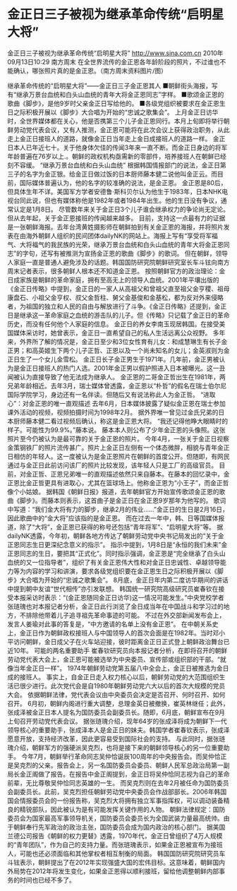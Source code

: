 # 金正日三子被视为继承革命传统“启明星大将”

金正日三子被视为继承革命传统“启明星大将”
http://www.sina.com.cn  2010年09月13日10:29  南方周末
在全世界流传的金正恩各年龄阶段的照片，不过谁也不能确认，哪张照片真的是金正恩。（南方周末资料图片/图）

继承革命传统的“启明星大将”——金正日三子金正恩其人
■朝鲜街头海报，写有“继承万景台血统和白头山血统的青年大将金正恩同志”字样。
■歌颂金正恩的歌曲《脚步》，是他9岁时父亲金正日写给他的。
■各级党组织被要求在金正恩生日之际积极开展以《脚步》大合唱为开始的“忠诚之歌集会”。
上月金正日访华时，全世界媒体都在关心，他是否携第三个儿子金正恩同行。本月上旬即将举行朝鲜劳动党代表会议，又有人推测，金正恩可能将在此次会议上获得政治职务，从此走上金正日接班人的道路，就像金正日当年走上金日成接班人的道路一样。
金正日本人已年近七十。关于他身体欠佳的传闻3年来一直不断。而金正日身边的将军年龄普遍在76岁以上.。朝鲜的政权机构亟需新的零部件，培养接班人在朝鲜已经刻不容缓。
“继承万景台血统和白头山血统”
根据韩国情报部门的说法，金正日第三子的名字为金正银。给金正日做过饭的日本厨师藤本健二说他叫金正云。而目前，国际媒体普遍认为，他的名字的较准确的说法，是金正恩。
金正恩是80后，但具体生年不详。美国军方学者安德鲁·斯科贝尔认为他生于1983年，日本NHK电视台同此说，但也有媒体称他是1982年或者1984年出生。他的生日没有争议，通常认定是1月8日。
尽管数年来关于金正日3个儿子谁会继承权力的争论尚无定论。但从去年起，关于金正恩接班的传闻越来越多。
目前，支持这一点最有力的证据是一张朝鲜海报。去年台湾黄姓摄影师在朝鲜拍到有关金正恩的海报，并将照片发表在由海外朝鲜人组织的民间团体dailyNK的网站上。海报上写有“享受将军福气、大将福气的我民族的光荣，继承万景台血统和白头山血统的青年大将金正恩同志”的字句，还写有被推测为宣扬金正恩的歌曲《脚步》的歌词。
但在朝鲜，领导人家庭一直是普通人避免涉及的话题。韩国国防研究院朝鲜研究室长车斗铉向南方周末记者表示，很多朝鲜人根本还不知道金正恩。
按照朝鲜官方的政治理论：金日成家族是朝鲜的革命家庭，拥有至高无上的领导人血统。2001年平壤出版的《金正日传略》中提到，金正日的一家人从高祖父和曾祖父直至祖父金亨稷、祖母康盘石、小祖父金亨权、叔父金哲柱、舅父金基俊和金基松，都为反对外来侵略者，为祖国的独立和人民的自由与解放进行了斗争。《金正日传略》还提到，金正日是继承这一革命家庭之血统的游击队的儿子。但《传略》只记载了金正日的革命历史，而没有任何他个人家庭的信息。
金正日的养女李南玉现居韩国。在接受美国媒体采访时，她曾表示，金正日一直希望自己的私人生活远离公众视野。
多年来，外界所了解的情况是，金正日至少和3位女性育有儿女：和成慧琳生有长子金正男；和高英姬生下两个儿子正哲、正恩以及一个尚未知名的女儿；金英淑则为金正日生了一个女儿金雪松。
金正日长子金正男生于1971年。几年前，金正男被认为是金正日接班人的热门人选。2001年金正男以假护照进入日本被曝光。这一丑闻被认为直接导致了他无法成为继承人。
金正恩的二哥金正哲出生在1981年，两兄弟年龄相近。去年3月，瑞士媒体曾透露，金正恩以“朴哲”的假名在瑞士伯尔尼国际学院学习，身边还有一名伴读。但随后又有说法称此人为金正哲。
“进取心”：对金正恩的唯一直观描述
去年6月，日本媒体披露了疑似金正恩在瑞士参加课外活动的视频，视频拍摄时间为1998年2月。
据外界唯一曾见过金氏兄弟的日本厨师藤本健二看过视频后确认，称这是金正恩大将。
“我还记得他睁大眼睛时的样子。可能性为99.9%。”藤本说。
藤本本人则公布了少年金正恩的头像照。这张照片至今仍被认为是最可靠的关于金正恩的照片。
今年4月，一张关于金正日视察金策钢铁厂的照片流传甚广。照片上金正日左侧有一个体态微胖，相貌与青年金正日相仿的年轻人。这一度被认为是金正恩照片在朝鲜的首度公开。但随即，有网民通过与金正日此前访问该厂的照片比较发现，该年轻人只是工厂的高级官员。
目前，对金正哲、正恩兄弟唯一的直观描述依然只来自藤本。在藤本的回忆录中，金正恩比金正哲更具有进取心，尤其在篮球场上。他称金正恩为“小王子”，而金正哲像个小姑娘。
据韩国《朝鲜日报》报道，去年朝鲜官方开始宣传歌颂金正恩的歌曲《脚步》。而藤本则表示，这首曲子是金正日在金正恩9岁那年为他写的。
歌词中写道：“我们金大将有力的脚步，继承2月的伟业……”金正日的生日是2月16日，因此歌曲中的“金大将”应该指的是金正恩。
而在过去一年中，韩、日等国媒体报道，除了“大将”，金正恩已获得的称号还包括“青年将军”、“启明星大将”等。
据dailyNK透露，今年初，朝鲜各地方传达了朝鲜劳动党中央书记局发出的“关于金正恩同志生日更深纪念意义的指示”。
指示中提到，1月8日是“永恒的我们未来”金正恩同志的生日，要把其“正式化”。同时指示强调，金正恩是“完全继承了白头山血统的又一位指导者”，组织了有关金正恩伟大性和对金正日忠诚性、卓越领导能力等为内容的学习和讲演，要求各级党组织要在金正恩生日之际积极开展以《脚步》大合唱为开始的“忠诚之歌集会”。
8月底，金正日年内第二度访华期间的讲话中提到朝中友谊“世代相传”亦引发联想。
韩国统一研究院高级研究员崔春钦在接受本报采访时表示：“(金正恩随同金正日访华)这一情况可能发生。”中央党校学者张琏瑰也对本报记者分析，金正日此行浏览了金日成当年在中国战斗和学习过的地方，不排除他带着儿子追寻祖先革命事迹的可能。
不过在外交部新闻发布会上，发言人姜瑜对此事的答复是，“中方邀请的名单上没有金正恩”。
在中朝关系史上，金正日作为朝鲜政权接班人与中国领导人的首次会面是在1982年。当时邓小平访问朝鲜，金日成父子在火车站迎接，彼时距离金正日正式登上朝鲜政治舞台已近10年。
可能的两名重要助手
崔春钦研究员向本报记者分析，在即将召开的朝鲜劳动党代表大会上，金正恩可能被选举为中央委员、宣传部或组织部的干部。“就像当年金正日一样”。
1974年朝鲜劳动党第五届八中全会上，金正日被推选为金日成的接班人。
事实上，自金正日走入权力核心以后，朝鲜劳动党的大范围组织生活已很少进行。此次党代会是自1980年朝鲜劳动党六大以后的首次大规模的党员大会。
依据朝鲜法律，党代表会议由中央委员会决定是否召开、何时召开、如何召开。
6月初，朝鲜内阁进行重大调整，总理金英日被撤换，崔英林继任；此外，张成泽被金正日本人提名为国防委员会副委员长。随即，6月底，朝鲜宣布在9月上旬召开劳动党代表会议。
据张琏瑰介绍，现年64岁的张成泽将成为朝鲜下一代领导核心的重要助手，张成泽本人是金正日的妹夫。韩国学者崔春钦表示，张成泽愿意开放，支持经济改革，因此更容易受到国际社会的支持。
与此同时，据张琏瑰介绍，朝鲜军方的强硬派吴克烈，也将是接下来的朝鲜领导核心的另一位重要助手。
今年7月，朝鲜举行革命同志吴仲恰诞辰100周年的中央报告会。而吴仲恰正是吴克烈的父亲。报告会上，另一名国防委员会委员、朝鲜人民军总政治局第一副局长金正阁做了报告。在报告中金正阁提到，金正日将吴仲恰同志视为自己的革命前辈，无比尊敬吴仲恰同志英雄的一生。
而吴克烈则在去年2月被任命为国防委员会副委员长。此前，吴克烈担任朝鲜劳动党中央委员会作战部部长。2006年韩国国会情报委员会的一份报告称，吴克烈大将拥有独立军事指挥权，可以调动装备精良的精锐部队，因此被认为是有可能发挥关键作用的人物。
朝鲜法律规定：国防委员会为国家最高军事领导机关，国防委员会委员长为全国武装力量最高统帅。由于朝鲜奉行先军政治的政治主张，国防委员会成为国内政治的核心部门。
据美国兰德公司报告《朝鲜的权力更替》透露，1970年代，金正日曾组织了4万人规模的“青年团队”，作为自己的支持力量。而张琏瑰表示，如果金正恩被宣布为接班人，可能也还必须面临和其他掌权者相互制衡的局面。
韩国国防研究院研究员车斗铉表示，朝鲜提出了在2012年实现强盛大国的宏伟目标。这意味着，朝鲜国内外局势在2012年将发生变化，如果金正恩得以顺利接班，留给他调整朝鲜内部事务的时间也已经不多了。

